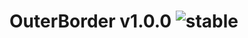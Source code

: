 
# OuterBorder v1.0.0 ![stable](https://img.shields.io/badge/stability-stable-4EBA0F.svg?style=flat)
